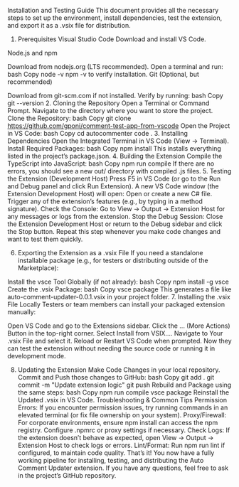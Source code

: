 Installation and Testing Guide
This document provides all the necessary steps to set up the environment, install dependencies, test the extension, and export it as a .vsix file for distribution.

1. Prerequisites
Visual Studio Code
Download and install VS Code.

Node.js and npm

Download from nodejs.org (LTS recommended).
Open a terminal and run:
bash
Copy
node -v
npm -v
to verify installation.
Git (Optional, but recommended)

Download from git-scm.com if not installed.
Verify by running:
bash
Copy
git --version
2. Cloning the Repository
Open a Terminal or Command Prompt.
Navigate to the directory where you want to store the project.
Clone the Repository:
bash
Copy
git clone https://github.com/gponi/comment-test-app-from-vscode
Open the Project in VS Code:
bash
Copy
cd autocommenter
code .
3. Installing Dependencies
Open the Integrated Terminal in VS Code (View → Terminal).
Install Required Packages:
bash
Copy
npm install
This installs everything listed in the project’s package.json.
4. Building the Extension
Compile the TypeScript into JavaScript:
bash
Copy
npm run compile
If there are no errors, you should see a new out/ directory with compiled .js files.
5. Testing the Extension (Development Host)
Press F5 in VS Code (or go to the Run and Debug panel and click Run Extension).
A new VS Code window (the Extension Development Host) will open:
Open or create a new C# file.
Trigger any of the extension’s features (e.g., by typing in a method signature).
Check the Console:
Go to View → Output → Extension Host for any messages or logs from the extension.
Stop the Debug Session:
Close the Extension Development Host or return to the Debug sidebar and click the Stop button.
Repeat this step whenever you make code changes and want to test them quickly.

6. Exporting the Extension as a .vsix File
If you need a standalone installable package (e.g., for testers or distributing outside of the Marketplace):

Install the vsce Tool Globally (if not already):
bash
Copy
npm install -g vsce
Create the .vsix Package:
bash
Copy
vsce package
This generates a file like auto-comment-updater-0.0.1.vsix in your project folder.
7. Installing the .vsix File Locally
Testers or team members can install your packaged extension manually:

Open VS Code and go to the Extensions sidebar.
Click the ... (More Actions) Button in the top-right corner.
Select Install from VSIX....
Navigate to Your .vsix File and select it.
Reload or Restart VS Code when prompted.
Now they can test the extension without needing the source code or running it in development mode.

8. Updating the Extension
Make Code Changes in your local repository.
Commit and Push those changes to GitHub:
bash
Copy
git add .
git commit -m "Update extension logic"
git push
Rebuild and Package using the same steps:
bash
Copy
npm run compile
vsce package
Reinstall the Updated .vsix in VS Code.
Troubleshooting & Common Tips
Permission Errors: If you encounter permission issues, try running commands in an elevated terminal (or fix file ownership on your system).
Proxy/Firewall: For corporate environments, ensure npm install can access the npm registry. Configure .npmrc or proxy settings if necessary.
Check Logs: If the extension doesn’t behave as expected, open View → Output → Extension Host to check logs or errors.
Lint/Format: Run npm run lint if configured, to maintain code quality.
That’s it! You now have a fully working pipeline for installing, testing, and distributing the Auto Comment Updater extension. If you have any questions, feel free to ask in the project’s GitHub repository.
